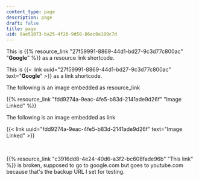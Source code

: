 ```yaml
---
content_type: page
description: page
draft: false
title: page
uid: 8ae51073-ba25-4f26-9d50-86ec0e189c7d
---
```

This is {{% resource_link "27f59991-8869-44d1-bd27-9c3d77c800ac" "**Google**" %}} as a resource link shortcode.

This is {{\< link uuid="27f59991-8869-44d1-bd27-9c3d77c800ac" text="**Google**" >}} as a link shortcode.

The following is an image embedded as resource\_link

{{% resource_link "fdd9274a-9eac-4fe5-b83d-2141ade9d26f" "Image Linked" %}}

The following is an image embedded as link

{{\< link uuid="fdd9274a-9eac-4fe5-b83d-2141ade9d26f" text="Image Linked" >}}

 

{{% resource_link "c3916dd8-4e24-40d6-a3f2-bc608fade96b" "This link" %}} is broken, supposed to go to google.com but goes to youtube.com because that's the backup URL I set for testing.
